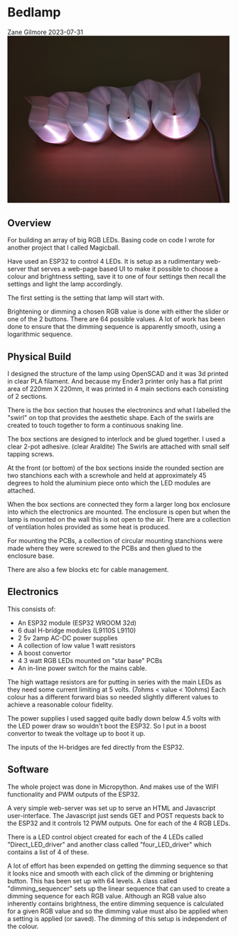 # Bedlamp
Zane Gilmore 2023-07-31
<img src="bedlamp_lit.jpg" alt="Picture of lamp lit on a wall" width="500"/>

## Overview
For building an array of big RGB LEDs. Basing code on code I wrote for another 
project that I called Magicball.

Have used an ESP32 to control 4 LEDs.
It is setup as a rudimentary web-server that serves a web-page based UI to 
make it possible to choose a colour and brightness setting, save it to one of 
four settings then recall the settings and light the lamp accordingly.

The first setting is the setting that lamp will start with.

Brightening or dimming a chosen RGB value is done with either the slider or one
of the 2 buttons. There are 64 possible values.
A lot of work has been done to ensure that the dimming sequence is apparently 
smooth, using a logarithmic sequence.


## Physical Build
I designed the structure of the lamp using OpenSCAD and it was 3d printed in clear 
PLA filament. And because my Ender3 printer only has a flat print area of 
220mm X 220mm, it was printed in 4 main sections each consisting of 2 sections.

There is the box section that houses the electronincs and what I labelled the 
"swirl" on top that provides the aesthetic shape. Each of the swirls are created to 
touch together to form a continuous snaking line.

The box sections are designed to interlock and be glued together. I used a clear 
2-pot adhesive. (clear Araldite)
The Swirls are attached with small self tapping screws.

At the front (or bottom) of the box sections inside the rounded section are two 
stanchions each with a screwhole and held at approximately 45 degrees to hold the 
aluminium piece onto which the LED modules are attached.

When the box sections are connected they form a larger long box enclosure into which 
the electronics are mounted. The enclosure is open but when the lamp is mounted on 
the wall this is not open to the air. There are a collection of ventilation holes 
provided as some heat is produced.

For mounting the PCBs, a collection of circular mounting stanchions were made where 
they were screwed to the PCBs and then glued to the enclosure base.

There are also a few blocks etc for cable management.

## Electronics
This consists of:
 - An ESP32 module (ESP32 WROOM 32d)
 - 6 dual H-bridge modules (L9110S L9110)
 - 2 5v 2amp AC-DC power supplies
 - A collection of low value 1 watt resistors
 - A boost convertor
 - 4 3 watt RGB LEDs mounted on "star base" PCBs
 - An in-line power switch for the mains cable.
 
 The high wattage resistors are for putting in series with the main LEDs as they need
 some current limiting at 5 volts. (7ohms < value < 10ohms) Each colour has a 
 different forward bias so needed slightly different values to achieve a reasonable 
 colour fidelity.

The power supplies I used sagged quite badly down below 4.5 volts with the LED power 
draw so wouldn't boot the ESP32. So I put in a boost convertor to tweak the voltage 
up to boot it up.

The inputs of the H-bridges are fed directly from the ESP32.

## Software
The whole project was done in Micropython. And makes use of the WIFI functionality and PWM outputs of the ESP32.

A very simple web-server was set up to serve an HTML and Javascript user-interface.
The Javascript just sends GET and POST requests back to the ESP32 and it controls 12 
PWM outputs. One for each of the 4 RGB LEDs.

There is a LED control object created for each of the 4 LEDs called 
"Direct_LED_driver" and another class called "four_LED_driver" which contains a list 
of 4 of these.

A lot of effort has been expended on getting the dimming sequence so that it looks 
nice and smooth with each click of the dimming or brightening button.
This has been set up with 64 levels.
A class called "dimming_sequencer" sets up the linear sequence that can used to 
create a dimming sequence for each RGB value. Although an RGB value also inherently 
contains brightness, the entire dimming sequence is calculated for a given RGB value 
and so the dimming value must also be applied when a setting is applied (or saved).
The dimming of this setup is independent of the colour.











